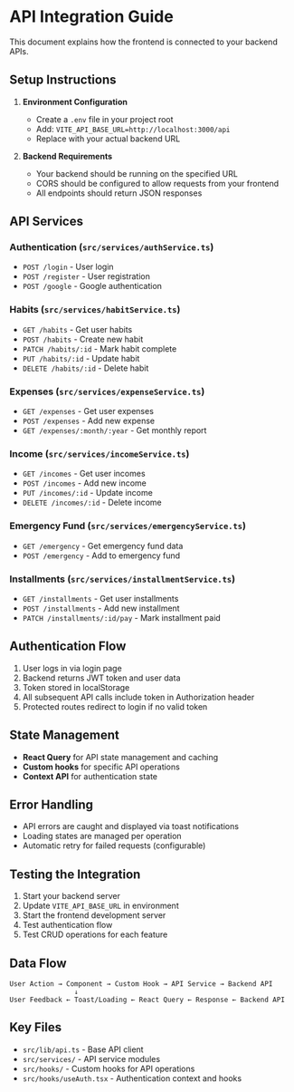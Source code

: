 
# API Integration Guide

This document explains how the frontend is connected to your backend APIs.

## Setup Instructions

1. **Environment Configuration**
   - Create a `.env` file in your project root
   - Add: `VITE_API_BASE_URL=http://localhost:3000/api`
   - Replace with your actual backend URL

2. **Backend Requirements**
   - Your backend should be running on the specified URL
   - CORS should be configured to allow requests from your frontend
   - All endpoints should return JSON responses

## API Services

### Authentication (`src/services/authService.ts`)
- `POST /login` - User login
- `POST /register` - User registration
- `POST /google` - Google authentication

### Habits (`src/services/habitService.ts`)
- `GET /habits` - Get user habits
- `POST /habits` - Create new habit
- `PATCH /habits/:id` - Mark habit complete
- `PUT /habits/:id` - Update habit
- `DELETE /habits/:id` - Delete habit

### Expenses (`src/services/expenseService.ts`)
- `GET /expenses` - Get user expenses
- `POST /expenses` - Add new expense
- `GET /expenses/:month/:year` - Get monthly report

### Income (`src/services/incomeService.ts`)
- `GET /incomes` - Get user incomes
- `POST /incomes` - Add new income
- `PUT /incomes/:id` - Update income
- `DELETE /incomes/:id` - Delete income

### Emergency Fund (`src/services/emergencyService.ts`)
- `GET /emergency` - Get emergency fund data
- `POST /emergency` - Add to emergency fund

### Installments (`src/services/installmentService.ts`)
- `GET /installments` - Get user installments
- `POST /installments` - Add new installment
- `PATCH /installments/:id/pay` - Mark installment paid

## Authentication Flow

1. User logs in via login page
2. Backend returns JWT token and user data
3. Token stored in localStorage
4. All subsequent API calls include token in Authorization header
5. Protected routes redirect to login if no valid token

## State Management

- **React Query** for API state management and caching
- **Custom hooks** for specific API operations
- **Context API** for authentication state

## Error Handling

- API errors are caught and displayed via toast notifications
- Loading states are managed per operation
- Automatic retry for failed requests (configurable)

## Testing the Integration

1. Start your backend server
2. Update `VITE_API_BASE_URL` in environment
3. Start the frontend development server
4. Test authentication flow
5. Test CRUD operations for each feature

## Data Flow

```
User Action → Component → Custom Hook → API Service → Backend API
                ↓
User Feedback ← Toast/Loading ← React Query ← Response ← Backend API
```

## Key Files

- `src/lib/api.ts` - Base API client
- `src/services/` - API service modules
- `src/hooks/` - Custom hooks for API operations
- `src/hooks/useAuth.tsx` - Authentication context and hooks
